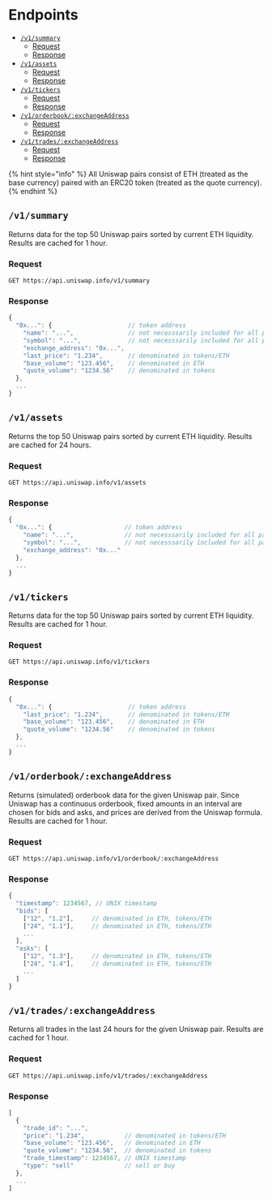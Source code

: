 # Endpoints

- [`/v1/summary`](#v1summary)
  - [Request](#request)
  - [Response](#response)
- [`/v1/assets`](#v1assets)
  - [Request](#request-1)
  - [Response](#response-1)
- [`/v1/tickers`](#v1tickers)
  - [Request](#request-2)
  - [Response](#response-2)
- [`/v1/orderbook/:exchangeAddress`](#v1orderbookexchangeaddress)
  - [Request](#request-3)
  - [Response](#response-3)
- [`/v1/trades/:exchangeAddress`](#v1tradesexchangeaddress)
  - [Request](#request-4)
  - [Response](#response-4)

{% hint style="info" %}
All Uniswap pairs consist of ETH (treated as the base currency) paired with an ERC20 token (treated as the quote currency).
{% endhint %}

## `/v1/summary`

Returns data for the top 50 Uniswap pairs sorted by current ETH liquidity. Results are cached for 1 hour.

### Request

`GET https://api.uniswap.info/v1/summary`

### Response

```javascript
{
  "0x...": {                     // token address
    "name": "...",               // not necesssarily included for all pairs
    "symbol": "...",             // not necesssarily included for all pairs
    "exchange_address": "0x...",
    "last_price": "1.234",       // denominated in tokens/ETH
    "base_volume": "123.456",    // denominated in ETH
    "quote_volume": "1234.56"    // denominated in tokens
  },
  ...
}
```

## `/v1/assets`

Returns the top 50 Uniswap pairs sorted by current ETH liquidity. Results are cached for 24 hours.

### Request

`GET https://api.uniswap.info/v1/assets`

### Response

```javascript
{
  "0x...": {                    // token address
    "name": "...",              // not necesssarily included for all pairs
    "symbol": "...",            // not necesssarily included for all pairs
    "exchange_address": "0x..."
  },
  ...
}
```

## `/v1/tickers`

Returns data for the top 50 Uniswap pairs sorted by current ETH liquidity. Results are cached for 1 hour.

### Request

`GET https://api.uniswap.info/v1/tickers`

### Response

```javascript
{
  "0x...": {                     // token address
    "last_price": "1.234",       // denominated in tokens/ETH
    "base_volume": "123.456",    // denominated in ETH
    "quote_volume": "1234.56"    // denominated in tokens
  },
  ...
}
```

## `/v1/orderbook/:exchangeAddress`

Returns (simulated) orderbook data for the given Uniswap pair. Since Uniswap has a continuous orderbook, fixed amounts in an interval are chosen for bids and asks, and prices are derived from the Uniswap formula. Results are cached for 1 hour.

### Request

`GET https://api.uniswap.info/v1/orderbook/:exchangeAddress`

### Response

```javascript
{
  "timestamp": 1234567, // UNIX timestamp
  "bids": [
    ["12", "1.2"],     // denominated in ETH, tokens/ETH
    ["24", "1.1"],     // denominated in ETH, tokens/ETH
    ...
  ],
  "asks": [
    ["12", "1.3"],     // denominated in ETH, tokens/ETH
    ["24", "1.4"],     // denominated in ETH, tokens/ETH
    ...
  ]
}
```

## `/v1/trades/:exchangeAddress`

Returns all trades in the last 24 hours for the given Uniswap pair. Results are cached for 1 hour.

### Request

`GET https://api.uniswap.info/v1/trades/:exchangeAddress`

### Response

```javascript
[
  {
    "trade_id": "...", 
    "price": "1.234",           // denominated in tokens/ETH
    "base_volume": "123.456",   // denominated in ETH
    "quote_volume": "1234.56",  // denominated in tokens
    "trade_timestamp": 1234567, // UNIX timestamp
    "type": "sell"              // sell or buy
  },
  ...
]
```
